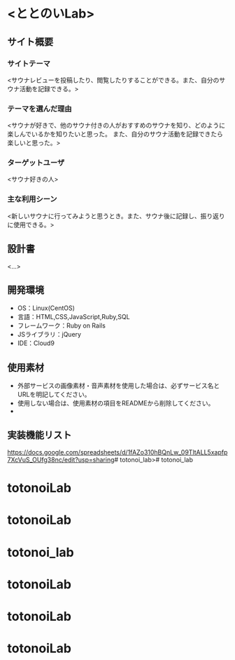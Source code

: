 # <ととのいLab>

## サイト概要
### サイトテーマ
<サウナレビューを投稿したり、閲覧したりすることができる。また、自分のサウナ活動を記録できる。>

### テーマを選んだ理由
<サウナが好きで、他のサウナ付きの人がおすすめのサウナを知り、どのように楽しんでいるかを知りたいと思った。
また、自分のサウナ活動を記録できたら楽しいと思った。>

### ターゲットユーザ
<サウナ好きの人>

### 主な利用シーン
<新しいサウナに行ってみようと思うとき。また、サウナ後に記録し、振り返りに使用できる。>



## 設計書
<...>

## 開発環境
- OS：Linux(CentOS)
- 言語：HTML,CSS,JavaScript,Ruby,SQL
- フレームワーク：Ruby on Rails
- JSライブラリ：jQuery
- IDE：Cloud9

## 使用素材
- 外部サービスの画像素材・音声素材を使用した場合は、必ずサービス名とURLを明記してください。
- 使用しない場合は、使用素材の項目をREADMEから削除してください。
- 

## 実装機能リスト
<https://docs.google.com/spreadsheets/d/1fAZo310hBQnLw_09TltALL5xapfp7XcVuS_OUfg38nc/edit?usp=sharing># totonoi_lab># totonoi_lab
# totonoiLab
# totonoiLab
# totonoi_lab
# totonoiLab
# totonoiLab
# totonoiLab
